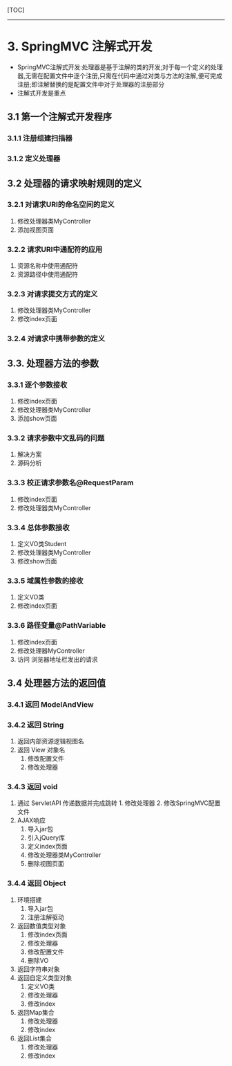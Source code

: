 [TOC]

---

# 3. SpringMVC 注解式开发

-   SpringMVC注解式开发:处理器是基于注解的类的开发;对于每一个定义的处理器,无需在配置文件中逐个注册,只需在代码中通过对类与方法的注解,便可完成注册;即注解替换的是配置文件中对于处理器的注册部分
-   注解式开发是重点

## 3.1 第一个注解式开发程序

### 3.1.1 注册组建扫描器

### 3.1.2 定义处理器

## 3.2 处理器的请求映射规则的定义

### 3.2.1 对请求URI的命名空间的定义

1.  修改处理器类MyController
2.  添加视图页面

### 3.2.2 请求URI中通配符的应用

1.  资源名称中使用通配符
2.  资源路径中使用通配符

### 3.2.3 对请求提交方式的定义

1.  修改处理器类MyController
2.  修改index页面

### 3.2.4 对请求中携带参数的定义

## 3.3. 处理器方法的参数

### 3.3.1 逐个参数接收

1.  修改index页面
2.  修改处理器类MyController
3.  添加show页面

### 3.3.2 请求参数中文乱码的问题

1.  解决方案
2.  源码分析

### 3.3.3 校正请求参数名@RequestParam

1.  修改index页面
2.  修改处理器类MyController

### 3.3.4 总体参数接收

1.  定义VO类Student
2.  修改处理器类MyController
3.  修改show页面

### 3.3.5 域属性参数的接收

1.  定义VO类
2.  修改index页面

### 3.3.6 路径变量@PathVariable

1.  修改index页面
2.  修改处理器MyController
3.  访问 浏览器地址栏发出的请求

## 3.4 处理器方法的返回值

### 3.4.1 返回 ModelAndView

### 3.4.2  返回 String

1.  返回内部资源逻辑视图名
2.  返回 View 对象名
    1.  修改配置文件
    2.  修改处理器

### 3.4.3 返回 void

1.   通过 ServletAPI 传递数据并完成跳转
    1.  修改处理器
    2.  修改SpringMVC配置文件
2.  AJAX响应
    1.  导入jar包
    2.  引入jQuery库
    3.  定义index页面
    4.  修改处理器类MyController
    5.  删除视图页面

### 3.4.4 返回 Object

1.  环境搭建
    1.  导入jar包
    2.  注册注解驱动
2.  返回数值类型对象
    1.  修改index页面
    2.  修改处理器
    3.  修改配置文件
    4.  删除VO
3.  返回字符串对象
4.  返回自定义类型对象
    1.  定义VO类
    2.  修改处理器
    3.  修改index
5.  返回Map集合
    1.  修改处理器
    2.  修改index
6.  返回List集合
    1.  修改处理器
    2.  修改index

